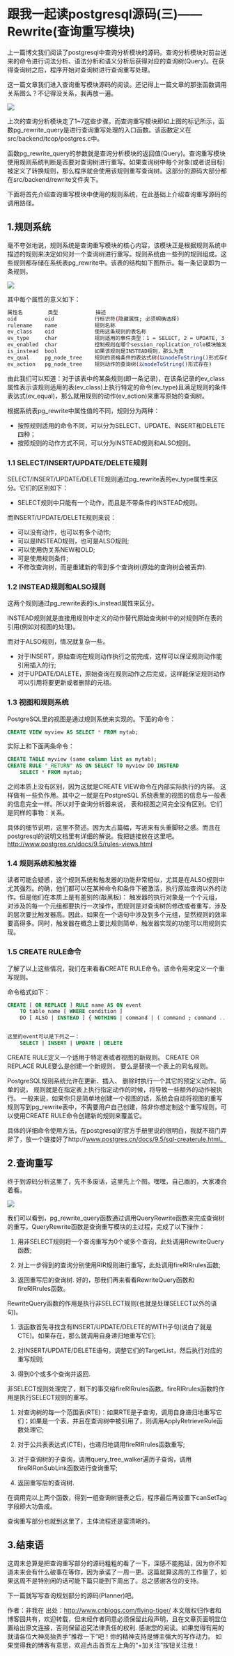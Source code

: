# 跟我一起读postgresql源码(三)——Rewrite(查询重写模块)

上一篇博文我们阅读了postgresql中查询分析模块的源码。查询分析模块对前台送来的命令进行词法分析、语法分析和语义分析后获得对应的查询树(Query)。在获得查询树之后，程序开始对查询树进行查询重写处理。

这一篇文章我们进入查询重写模块源码的阅读。还记得上一篇文章的那张函数调用关系图么？不记得没关系，我再放一遍。

![](1.png)

上次的查询分析模块走了1~7这些步骤。而查询重写模块即如上图的标记所示，函数pg_rewrite_query是进行查询重写处理的入口函数。该函数定义在src/backend/tcop/postgres.c中。

函数pg_rewrite_query的参数就是查询分析模块的返回值(Query)。查询重写模块使用规则系统判断是否要对查询树进行重写。如果查询树中每个对象(或者说目标)被定义了转换规则，那么程序就会使用该规则重写查询树。这部分的源码大部分都在src/backend/rewrite文件夹下。

下面将首先介绍查询重写模块中使用的规则系统，在此基础上介绍查询重写源码的调用路径。

## 1.规则系统

毫不夸张地说，规则系统是查询重写模块的核心内容，该模块正是根据规则系统中描述的规则来决定如何对一个查询树进行重写。规则系统由一些列的规则组成。这些规则都存储在系统表pg_rewrite中。该表的结构如下图所示。每一条记录即为一条规则。

![](2.png)

其中每个属性的意义如下：

```sh
属性名        类型            描述
oid         oid	            行标识符(隐藏属性; 必须明确选择)
rulename    name            规则名称
ev_class    oid	            使用这条规则的表名称
ev_type	    char            规则适用的事件类型：1 = SELECT, 2 = UPDATE, 3 = INSERT, 4 = DELETE
ev_enabled  char            控制规则在哪个session_replication_role模块触发。 O = 规则在 "origin" 和 "local" 模块触发, D = 规则被禁用, R = 规则在 "replica" 模块触发, A = 规则总是触发。
is_instead  bool            如果该规则是INSTEAD规则，那么为真
ev_qual     pg_node_tree    规则的资格条件的表达式树(以nodeToString()形式存在)
ev_action   pg_node_tree    规则动作的查询树(以nodeToString()形式存在)
```

由此我们可以知道：对于该表中的某条规则(即一条记录)，在该条记录的ev_class属性表示该规则适用的表(ev_class)上执行特定的命令(ev_type)且满足规则的条件表达式(ev_equal)，那么就用规则的动作(ev_action)来重写原始的查询树。

根据系统表pg_rewrite中属性值的不同，规则分为两种：

- 按照规则适用的命令不同，可以分为SELECT、UPDATE、INSERT和DELETE四种；
- 按照规则的动作方式不同，可以分为INSTEAD规则和ALSO规则。

### 1.1 SELECT/INSERT/UPDATE/DELETE规则

SELECT/INSERT/UPDATE/DELETE规则通过pg_rewrite表的ev_type属性来区分。它们的区别如下：

- SELECT规则中只能有一个动作，而且是不带条件的INSTEAD规则。

而INSERT/UPDATE/DELETE规则来说：

- 可以没有动作，也可以有多个动作;
- 可以是INSTEAD规则，也可是ALSO规则;
- 可以使用伪关系NEW和OLD;
- 可是使用规则条件;
- 不修改查询树，而是重建新的零到多个查询树(原始的查询树会被丢弃).

### 1.2 INSTEAD规则和ALSO规则

这两个规则通过pg_rewrite表的is_instead属性来区分。

INSTEAD规则就是直接用规则中定义的动作替代原始查询树中的对规则所在表的引用(例如对视图的处理)。

而对于ALSO规则，情况就复杂一些。

- 对于INSERT，原始查询在规则动作执行之前完成，这样可以保证规则动作能引用插入的行;
- 对于UPDATE/DALETE，原始查询在规则动作之后完成，这样能保证规则动作可以引用将要更新或者删除的元祖。

### 1.3 视图和规则系统

PostgreSQL里的视图是通过规则系统来实现的。下面的命令：

```sql
CREATE VIEW myview AS SELECT * FROM mytab;
```

实际上和下面两条命令：

```sql
CREATE TABLE myview (same column list as mytab);
CREATE RULE "_RETURN" AS ON SELECT TO myview DO INSTEAD
    SELECT * FROM mytab;
```

之间本质上没有区别，因为这就是CREATE VIEW命令在内部实际执行的内容。 这样做有一些负作用。其中之一就是在PostgreSQL 系统表里的视图的信息与一般表的信息完全一样。所以对于查询分析器来说， 表和视图之间完全没有区别。它们是同样的事物：关系。

具体的细节说明，这里不赘述。因为太占篇幅，写进来有头重脚轻之感。而且在postgresql的说明文档里有详细的解说。我把链接放在这里吧。http://www.postgres.cn/docs/9.5/rules-views.html

### 1.4 规则系统和触发器
读者可能会疑惑，这个规则系统和触发器的功能非常相似，尤其是在ALSO规则中尤其强烈。的确，他们都可以在某种命令和条件下被激活，执行原始查询以外的动作。但是他们在本质上是有差别的(敲黑板)：
触发器的执行对象是一个个元组，对涉及的每一个元组都要执行一次操作，而规则是对查询树的修改或者重写，涉及的层次要比触发器高。因此，如果在一个语句中涉及到多个元组，显然规则的效率要高得多。同时，触发器在概念上要比规则简单，触发器实现的功能可以用规则实现。

### 1.5 CREATE RULE命令
了解了以上这些情况，我们在来看看CREATE RULE命令。该命令用来定义一个重写规则。

命令格式如下：

```sql
CREATE [ OR REPLACE ] RULE name AS ON event
    TO table_name [ WHERE condition ]
    DO [ ALSO | INSTEAD ] { NOTHING | command | ( command ; command ... ) }


这里的event可以是下列之一：
    SELECT | INSERT | UPDATE | DELETE
```

CREATE RULE定义一个适用于特定表或者视图的新规则。 CREATE OR REPLACE RULE要么是创建一个新规则， 要么是替换一个表上的同名规则。

PostgreSQL规则系统允许在更新、插入、 删除时执行一个其它的预定义动作。简单的说， 规则就是在指定表上执行指定动作的时候，将导致一些额外的动作被执行。 一般来说，如果你只是简单地创建一个视图的话，系统会自动将视图的重写规则写到pg_rewrite表中，不需要用户自己创建，除非你想定制这个重写规则，可以使用CREATE RULE命令创建新的规则来覆盖它。

具体的详细命令使用方法，在postgresql的官方手册里说的很明白，我就不班门弄斧了，放一个链接好了http://www.postgres.cn/docs/9.5/sql-createrule.html。

## 2.查询重写

终于到源码分析这里了，先不多废话，这里先上个图。嘿嘿，自己画的，大家凑合着看。

![](3.png)

我们可以看到，pg_rewrite_query函数通过调用QueryRewrite函数来完成查询树的重写。QueryRewrite函数是查询重写模块的主过程，完成了以下操作：

1) 用非SELECT规则将一个查询重写为0个或多个查询，此处调用RewriteQuery函数;

2) 对上一步得到的查询分别使用RIR规则进行重写，此处调用fireRIRrules函数;

3) 返回重写后的查询树.
好的，那我们再来看看RewriteQuery函数和fireRIRrules函数。

RewriteQuery函数的作用是执行非SELECT规则(也就是处理SELECT以外的语句)。

1) 该函数首先寻找含有INSERT/UPDATE/DELETE的WITH子句(说白了就是CTE)。如果存在，那么就调用自身递归地重写它们;

2) 对INSERT/UPDATE/DELETE语句，调整它们的TargetList，然后执行对应的重写规则;

3) 得到0个或多个查询并返回.
   
非SELECT规则处理完了，剩下的事交给fireRIRrules函数。fireRIRrules函数的作用是执行SELECT规则的重写。

1) 对查询树的每一个范围表(RTE)：如果RTE是子查询，调用自身递归地重写它们；如果是一个表，并且在查询树中被引用了，则调用ApplyRetrieveRule函数处理它;

2) 对于公共表表达式(CTE)，也递归地调用fireRIRrules函数重写;

3) 对于查询树的子查询，调用query_tree_walker遍历子查询，调用fireRIRonSubLink函数进行查询重写;

4) 返回重写后的查询树.
   
在调用完以上两个函数，得到一组查询树链表之后，程序最后再设置下canSetTag字段即大功告成。

查询重写部分也就到这里了，主体流程还是蛮清晰的。

## 3.结束语

这周末总算是把查询重写部分的源码粗粗的看了一下，深感不能拖延，因为你不知道未来会有什么破事在等你，因为承诺了一周一更。这篇就算这周的工作量了，如果这周不是特别闲的话可能下篇只能到下周出了。总之感谢各位的支持。

下一篇就写写查询规划部分的源码(Planner)吧。

作者：非我在
出处：http://www.cnblogs.com/flying-tiger/
本文版权归作者和博客园共有，欢迎转载，但未经作者同意必须保留此段声明，且在文章页面明显位置给出原文连接，否则保留追究法律责任的权利.
感谢您的阅读。如果觉得有用的就请各位大神高抬贵手“推荐一下”吧！你的精神支持是博主强大的写作动力。
如果觉得我的博客有意思，欢迎点击首页左上角的“+加关注”按钮关注我！
